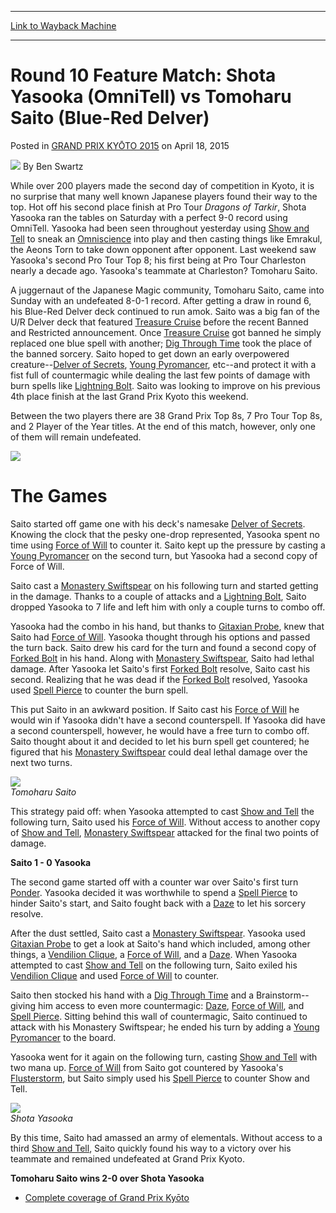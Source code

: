 
---
[Link to Wayback Machine](https://web.archive.org/web/20151103101319/http://magic.wizards.com/en/events/coverage/gpkyo15/round-10-feature-match-shota-yasooka-omnitell-vs-tomoharu-saito-blue-red-delver)

[_metadata_:author]:- "Ben Swartz"
[_metadata_:description]:- "While over 200 players made the second day of competition in Kyoto, it is no surprise that many well known Japanese players found their way to the top. Hot off his second place finish at Pro Tour Dragons of Tarkir, Shota Yasooka ran the tables on Saturday with a perfect 9-0 record using OmniTell."
[_metadata_:generator]:- "Drupal 7 (http://drupal.org)"
[_metadata_:node]:- "379726"
[_metadata_:publish_date]:- "2015-04-18"
[_metadata_:source]:- "div-main-content"
[_metadata_:title]:- "Round 10 Feature Match: Shota Yasooka (OmniTell) vs Tomoharu Saito (Blue-Red Delver)"
[_metadata_:wayback_capture_timestamp]:- "2015-11-03 10:13:19"
[_metadata_:wayback_raw_url]:- "https://web.archive.org/web/20151103101319id_/http://magic.wizards.com/en/events/coverage/gpkyo15/round-10-feature-match-shota-yasooka-omnitell-vs-tomoharu-saito-blue-red-delver"
[_metadata_:wayback_url]:- "http://magic.wizards.com/en/events/coverage/gpkyo15/round-10-feature-match-shota-yasooka-omnitell-vs-tomoharu-saito-blue-red-delver"
---


Round 10 Feature Match: Shota Yasooka (OmniTell) vs Tomoharu Saito (Blue-Red Delver)
====================================================================================



 Posted in [GRAND PRIX KYŌTO 2015](/en/events/coverage/gpkyo15)
 on April 18, 2015 






![](https://media.magic.wizards.com/styles/auth_small/public/images/person/benswa-author.jpg)
By Ben Swartz











While over 200 players made the second day of competition in Kyoto, it is no surprise that many well known Japanese players found their way to the top. Hot off his second place finish at Pro Tour *Dragons of Tarkir*, Shota Yasooka ran the tables on Saturday with a perfect 9-0 record using OmniTell. Yasooka had been seen throughout yesterday using [Show and Tell](http://gatherer.wizards.com/Pages/Card/Details.aspx?name=Show+and+Tell) to sneak an [Omniscience](http://gatherer.wizards.com/Pages/Card/Details.aspx?name=Omniscience) into play and then casting things like Emrakul, the Aeons Torn to take down opponent after opponent. Last weekend saw Yasooka's second Pro Tour Top 8; his first being at Pro Tour Charleston nearly a decade ago. Yasooka's teammate at Charleston? Tomoharu Saito.


A juggernaut of the Japanese Magic community, Tomoharu Saito, came into Sunday with an undefeated 8-0-1 record. After getting a draw in round 6, his Blue-Red Delver deck continued to run amok. Saito was a big fan of the U/R Delver deck that featured [Treasure Cruise](http://gatherer.wizards.com/Pages/Card/Details.aspx?name=Treasure+Cruise) before the recent Banned and Restricted announcement. Once [Treasure Cruise](http://gatherer.wizards.com/Pages/Card/Details.aspx?name=Treasure+Cruise) got banned he simply replaced one blue spell with another; [Dig Through Time](http://gatherer.wizards.com/Pages/Card/Details.aspx?name=Dig+Through+Time) took the place of the banned sorcery. Saito hoped to get down an early overpowered creature--[Delver of Secrets](http://gatherer.wizards.com/Pages/Card/Details.aspx?name=Delver+of+Secrets), [Young Pyromancer](http://gatherer.wizards.com/Pages/Card/Details.aspx?name=Young+Pyromancer), etc--and protect it with a fist full of countermagic while dealing the last few points of damage with burn spells like [Lightning Bolt](http://gatherer.wizards.com/Pages/Card/Details.aspx?name=Lightning+Bolt). Saito was looking to improve on his previous 4th place finish at the last Grand Prix Kyoto this weekend.


Between the two players there are 38 Grand Prix Top 8s, 7 Pro Tour Top 8s, and 2 Player of the Year titles. At the end of this match, however, only one of them will remain undefeated.



![](https://media.wizards.com/2015/events/gpkyo15/r10_saitoVSyasooka.jpg)


The Games
=========


Saito started off game one with his deck's namesake [Delver of Secrets](http://gatherer.wizards.com/Pages/Card/Details.aspx?name=Delver+of+Secrets). Knowing the clock that the pesky one-drop represented, Yasooka spent no time using [Force of Will](http://gatherer.wizards.com/Pages/Card/Details.aspx?name=Force+of+Will) to counter it. Saito kept up the pressure by casting a [Young Pyromancer](http://gatherer.wizards.com/Pages/Card/Details.aspx?name=Young+Pyromancer) on the second turn, but Yasooka had a second copy of Force of Will.


Saito cast a [Monastery Swiftspear](http://gatherer.wizards.com/Pages/Card/Details.aspx?name=Monastery+Swiftspear) on his following turn and started getting in the damage. Thanks to a couple of attacks and a [Lightning Bolt](http://gatherer.wizards.com/Pages/Card/Details.aspx?name=Lightning+Bolt), Saito dropped Yasooka to 7 life and left him with only a couple turns to combo off.


Yasooka had the combo in his hand, but thanks to [Gitaxian Probe](http://gatherer.wizards.com/Pages/Card/Details.aspx?name=Gitaxian+Probe), knew that Saito had [Force of Will](http://gatherer.wizards.com/Pages/Card/Details.aspx?name=Force+of+Will). Yasooka thought through his options and passed the turn back. Saito drew his card for the turn and found a second copy of [Forked Bolt](http://gatherer.wizards.com/Pages/Card/Details.aspx?name=Forked+Bolt) in his hand. Along with [Monastery Swiftspear](http://gatherer.wizards.com/Pages/Card/Details.aspx?name=Monastery+Swiftspear), Saito had lethal damage. After Yasooka let Saito's first [Forked Bolt](http://gatherer.wizards.com/Pages/Card/Details.aspx?name=Forked+Bolt) resolve, Saito cast his second. Realizing that he was dead if the [Forked Bolt](http://gatherer.wizards.com/Pages/Card/Details.aspx?name=Forked+Bolt) resolved, Yasooka used [Spell Pierce](http://gatherer.wizards.com/Pages/Card/Details.aspx?name=Spell+Pierce) to counter the burn spell.


This put Saito in an awkward position. If Saito cast his [Force of Will](http://gatherer.wizards.com/Pages/Card/Details.aspx?name=Force+of+Will) he would win if Yasooka didn't have a second counterspell. If Yasooka did have a second counterspell, however, he would have a free turn to combo off. Saito thought about it and decided to let his burn spell get countered; he figured that his [Monastery Swiftspear](http://gatherer.wizards.com/Pages/Card/Details.aspx?name=Monastery+Swiftspear) could deal lethal damage over the next two turns.



![](https://media.wizards.com/2015/events/gpkyo15/r10_saito.jpg)  
*Tomoharu Saito*



This strategy paid off: when Yasooka attempted to cast [Show and Tell](http://gatherer.wizards.com/Pages/Card/Details.aspx?name=Show+and+Tell) the following turn, Saito used his [Force of Will](http://gatherer.wizards.com/Pages/Card/Details.aspx?name=Force+of+Will). Without access to another copy of [Show and Tell](http://gatherer.wizards.com/Pages/Card/Details.aspx?name=Show+and+Tell), [Monastery Swiftspear](http://gatherer.wizards.com/Pages/Card/Details.aspx?name=Monastery+Swiftspear) attacked for the final two points of damage.



**Saito 1 - 0 Yasooka**



The second game started off with a counter war over Saito's first turn [Ponder](http://gatherer.wizards.com/Pages/Card/Details.aspx?name=Ponder). Yasooka decided it was worthwhile to spend a [Spell Pierce](http://gatherer.wizards.com/Pages/Card/Details.aspx?name=Spell+Pierce) to hinder Saito's start, and Saito fought back with a [Daze](http://gatherer.wizards.com/Pages/Card/Details.aspx?name=Daze) to let his sorcery resolve.


After the dust settled, Saito cast a [Monastery Swiftspear](http://gatherer.wizards.com/Pages/Card/Details.aspx?name=Monastery+Swiftspear). Yasooka used [Gitaxian Probe](http://gatherer.wizards.com/Pages/Card/Details.aspx?name=Gitaxian+Probe) to get a look at Saito's hand which included, among other things, a [Vendilion Clique](http://gatherer.wizards.com/Pages/Card/Details.aspx?name=Vendilion+Clique), a [Force of Will](http://gatherer.wizards.com/Pages/Card/Details.aspx?name=Force+of+Will), and a [Daze](http://gatherer.wizards.com/Pages/Card/Details.aspx?name=Daze). When Yasooka attempted to cast [Show and Tell](http://gatherer.wizards.com/Pages/Card/Details.aspx?name=Show+and+Tell) on the following turn, Saito exiled his [Vendilion Clique](http://gatherer.wizards.com/Pages/Card/Details.aspx?name=Vendilion+Clique) and used [Force of Will](http://gatherer.wizards.com/Pages/Card/Details.aspx?name=Force+of+Will) to counter.


Saito then stocked his hand with a [Dig Through Time](http://gatherer.wizards.com/Pages/Card/Details.aspx?name=Dig+Through+Time) and a Brainstorm--giving him access to even more countermagic: [Daze](http://gatherer.wizards.com/Pages/Card/Details.aspx?name=Daze), [Force of Will](http://gatherer.wizards.com/Pages/Card/Details.aspx?name=Force+of+Will), and [Spell Pierce](http://gatherer.wizards.com/Pages/Card/Details.aspx?name=Spell+Pierce). Sitting behind this wall of countermagic, Saito continued to attack with his Monastery Swiftspear; he ended his turn by adding a [Young Pyromancer](http://gatherer.wizards.com/Pages/Card/Details.aspx?name=Young+Pyromancer) to the board.


Yasooka went for it again on the following turn, casting [Show and Tell](http://gatherer.wizards.com/Pages/Card/Details.aspx?name=Show+and+Tell) with two mana up. [Force of Will](http://gatherer.wizards.com/Pages/Card/Details.aspx?name=Force+of+Will) from Saito got countered by Yasooka's [Flusterstorm](http://gatherer.wizards.com/Pages/Card/Details.aspx?name=Flusterstorm), but Saito simply used his [Spell Pierce](http://gatherer.wizards.com/Pages/Card/Details.aspx?name=Spell+Pierce) to counter Show and Tell.



![](https://media.wizards.com/2015/events/gpkyo15/r10_yasooka.jpg)  
*Shota Yasooka*



By this time, Saito had amassed an army of elementals. Without access to a third [Show and Tell](http://gatherer.wizards.com/Pages/Card/Details.aspx?name=Show+and+Tell), Saito quickly found his way to a victory over his teammate and remained undefeated at Grand Prix Kyoto.



**Tomoharu Saito wins 2-0 over Shota Yasooka**




* [Complete coverage of Grand Prix Kyōto](/node/378321)






